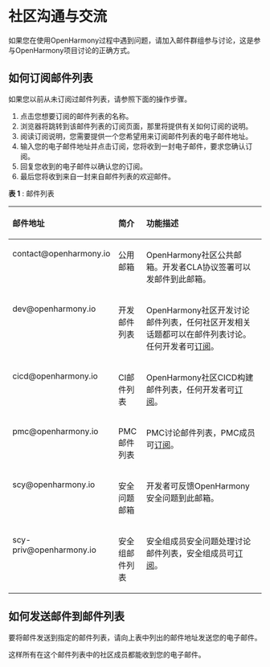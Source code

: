 # 社区沟通与交流<a name="ZH-CN_TOPIC_0000001051853133"></a>

如果您在使用OpenHarmony过程中遇到问题，请加入邮件群组参与讨论，这是参与OpenHarmony项目讨论的正确方式。

## 如何订阅邮件列表<a name="section103251821112117"></a>

如果您以前从未订阅过邮件列表，请参照下面的操作步骤。

1.  点击您想要订阅的邮件列表的名称。
2.  浏览器将跳转到该邮件列表的订阅页面，那里将提供有关如何订阅的说明。
3.  阅读订阅说明，您需要提供一个您希望用来订阅邮件列表的电子邮件地址。
4.  输入您的电子邮件地址并点击订阅，您将收到一封电子邮件，要求您确认订阅。
5.  回复您收到的电子邮件以确认您的订阅。
6.  最后您将收到来自一封来自邮件列表的欢迎邮件。

**表 1**  : 邮件列表

<a name="table198701222219"></a>
<table><thead align="left"><tr id="row16871202215210"><th class="cellrowborder" valign="top" width="20.757924207579244%" id="mcps1.2.4.1.1"><p id="p128719221213"><a name="p128719221213"></a><a name="p128719221213"></a>邮件地址</p>
</th>
<th class="cellrowborder" valign="top" width="11.65883411658834%" id="mcps1.2.4.1.2"><p id="p9227211844"><a name="p9227211844"></a><a name="p9227211844"></a>简介</p>
</th>
<th class="cellrowborder" valign="top" width="67.58324167583241%" id="mcps1.2.4.1.3"><p id="p28717224216"><a name="p28717224216"></a><a name="p28717224216"></a>功能描述</p>
</th>
</tr>
</thead>
<tbody><tr id="row1487115222219"><td class="cellrowborder" valign="top" width="20.757924207579244%" headers="mcps1.2.4.1.1 "><p id="p142153615915"><a name="p142153615915"></a><a name="p142153615915"></a>contact@openharmony.io</p>
</td>
<td class="cellrowborder" valign="top" width="11.65883411658834%" headers="mcps1.2.4.1.2 "><p id="p72211218412"><a name="p72211218412"></a><a name="p72211218412"></a>公用邮箱</p>
</td>
<td class="cellrowborder" valign="top" width="67.58324167583241%" headers="mcps1.2.4.1.3 "><p id="p1087114221623"><a name="p1087114221623"></a><a name="p1087114221623"></a><span id="text11580114031511"><a name="text11580114031511"></a><a name="text11580114031511"></a>OpenHarmony</span>社区公共邮箱。<span>开发者CLA协议签署可以发邮件到此邮箱。</span></p>
</td>
</tr>
<tr id="row107737404215"><td class="cellrowborder" valign="top" width="20.757924207579244%" headers="mcps1.2.4.1.1 "><p id="p148951611957"><a name="p148951611957"></a><a name="p148951611957"></a>dev@openharmony.io</p>
</td>
<td class="cellrowborder" valign="top" width="11.65883411658834%" headers="mcps1.2.4.1.2 "><p id="p822122113410"><a name="p822122113410"></a><a name="p822122113410"></a>开发邮件列表</p>
</td>
<td class="cellrowborder" valign="top" width="67.58324167583241%" headers="mcps1.2.4.1.3 "><p id="p16774144174210"><a name="p16774144174210"></a><a name="p16774144174210"></a><span id="text20103211124216"><a name="text20103211124216"></a><a name="text20103211124216"></a>OpenHarmony</span><span>社区开发讨论邮件列表，任何社区开发相关话题都可以在邮件列表讨论。任何开发者可</span><a href="https://lists.openatom.io/postorius/lists/dev.openharmony.io" target="_blank" rel="noopener noreferrer">订阅</a><span>。</span></p>
</td>
</tr>
<tr id="row7871622728"><td class="cellrowborder" valign="top" width="20.757924207579244%" headers="mcps1.2.4.1.1 "><p id="p44601613113817"><a name="p44601613113817"></a><a name="p44601613113817"></a>cicd@openharmony.io</p>
</td>
<td class="cellrowborder" valign="top" width="11.65883411658834%" headers="mcps1.2.4.1.2 "><p id="p222202115413"><a name="p222202115413"></a><a name="p222202115413"></a>CI邮件列表</p>
</td>
<td class="cellrowborder" valign="top" width="67.58324167583241%" headers="mcps1.2.4.1.3 "><p id="p16871822628"><a name="p16871822628"></a><a name="p16871822628"></a><span id="text174641244154914"><a name="text174641244154914"></a><a name="text174641244154914"></a>OpenHarmony</span>社区CICD构建邮件列表，任何开发者可<a href="https://lists.openatom.io/postorius/lists/cicd.openharmony.io" target="_blank" rel="noopener noreferrer">订阅</a>。</p>
</td>
</tr>
<tr id="row8715135275716"><td class="cellrowborder" valign="top" width="20.757924207579244%" headers="mcps1.2.4.1.1 "><p id="p3716452175711"><a name="p3716452175711"></a><a name="p3716452175711"></a>pmc@openharmony.io</p>
</td>
<td class="cellrowborder" valign="top" width="11.65883411658834%" headers="mcps1.2.4.1.2 "><p id="p112292113412"><a name="p112292113412"></a><a name="p112292113412"></a>PMC邮件列表</p>
</td>
<td class="cellrowborder" valign="top" width="67.58324167583241%" headers="mcps1.2.4.1.3 "><p id="p1571612525573"><a name="p1571612525573"></a><a name="p1571612525573"></a>PMC讨论邮件列表，PMC成员可<a href="https://lists.openatom.io/postorius/lists/pmc.openharmony.io/" target="_blank" rel="noopener noreferrer">订阅</a>。</p>
</td>
</tr>
<tr id="row77591655145717"><td class="cellrowborder" valign="top" width="20.757924207579244%" headers="mcps1.2.4.1.1 "><p id="p311833519387"><a name="p311833519387"></a><a name="p311833519387"></a>scy@openharmony.io</p>
</td>
<td class="cellrowborder" valign="top" width="11.65883411658834%" headers="mcps1.2.4.1.2 "><p id="p11530134203816"><a name="p11530134203816"></a><a name="p11530134203816"></a>安全问题邮箱</p>
</td>
<td class="cellrowborder" valign="top" width="67.58324167583241%" headers="mcps1.2.4.1.3 "><p id="p20127152355810"><a name="p20127152355810"></a><a name="p20127152355810"></a>开发者可反馈<span id="text162005351389"><a name="text162005351389"></a><a name="text162005351389"></a>OpenHarmony</span>安全问题到此邮箱。</p>
</td>
</tr>
<tr id="row1713010314581"><td class="cellrowborder" valign="top" width="20.757924207579244%" headers="mcps1.2.4.1.1 "><p id="p311943316586"><a name="p311943316586"></a><a name="p311943316586"></a>scy-priv@openharmony.io</p>
</td>
<td class="cellrowborder" valign="top" width="11.65883411658834%" headers="mcps1.2.4.1.2 "><p id="p10231211144"><a name="p10231211144"></a><a name="p10231211144"></a>安全组邮件列表</p>
</td>
<td class="cellrowborder" valign="top" width="67.58324167583241%" headers="mcps1.2.4.1.3 "><p id="p17119183319584"><a name="p17119183319584"></a><a name="p17119183319584"></a>安全组成员安全问题处理讨论邮件列表，安全组成员可<a href="https://lists.openatom.io/postorius/lists/scy-priv.openharmony.io/" target="_blank" rel="noopener noreferrer">订阅</a>。</p>
</td>
</tr>
</tbody>
</table>

## 如何发送邮件到邮件列表<a name="section09801118222"></a>

要将邮件发送到指定的邮件列表，请向上表中列出的邮件地址发送您的电子邮件。

这样所有在这个邮件列表中的社区成员都能收到您的电子邮件。

